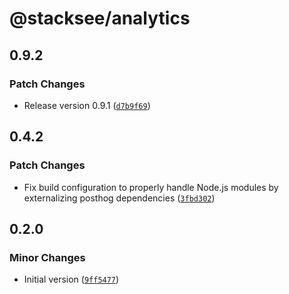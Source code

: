 # @stacksee/analytics

## 0.9.2

### Patch Changes

- Release version 0.9.1 ([`d7b9f69`](https://github.com/stackseehq/analytics/commit/d7b9f69c4e23414ca6371c661a8df417af719fe2))

## 0.4.2

### Patch Changes

- Fix build configuration to properly handle Node.js modules by externalizing posthog dependencies ([`3fbd302`](https://github.com/stackseehq/analytics/commit/3fbd30279e8b0fbde9ec26c3c25b98b6decb551e))

## 0.2.0

### Minor Changes

- Initial version ([`9ff5477`](https://github.com/stackseehq/analytics/commit/9ff54778beb3a4b2e32e61619c6e4e7c467fb9cf))
